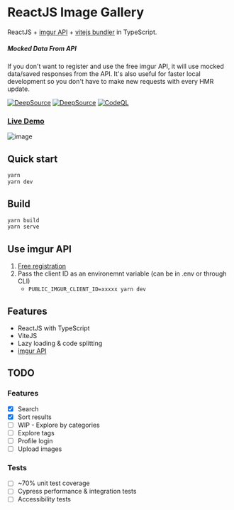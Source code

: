 # ReactJS Image Gallery

ReactJS + [imgur API](https://imgur.com/) + [vitejs bundler](https://github.com/vitejs/vite) in TypeScript.

##### Mocked Data From API

If you don't want to register and use the free imgur API, it will use mocked data/saved responses from the API. It's also useful for faster local development so you don't have to make new requests with every HMR update.

[![DeepSource](https://deepsource.io/gh/NazimHAli/react-image-gallery.svg/?label=active+issues&show_trend=true&token=aO_Hx9m4iDxMopueaxAigoGd)](https://deepsource.io/gh/NazimHAli/react-image-gallery)
[![DeepSource](https://deepsource.io/gh/NazimHAli/react-image-gallery.svg/?label=resolved+issues&show_trend=true&token=aO_Hx9m4iDxMopueaxAigoGd)](https://deepsource.io/gh/NazimHAli/react-image-gallery)
[![CodeQL](https://github.com/NazimHAli/react-image-gallery/actions/workflows/codeql-analysis.yml/badge.svg?branch=master)](https://github.com/NazimHAli/react-image-gallery/actions/workflows/codeql-analysis.yml)

### [Live Demo](https://react-image-gallery-next.vercel.app/)

![image](https://user-images.githubusercontent.com/26750288/136707348-2f777355-4657-47ea-a428-b1f2f77c51eb.png)

## Quick start

```bash
yarn
yarn dev
```

## Build

```bash
yarn build
yarn serve
```

## Use imgur API

1. [Free registration](https://api.imgur.com/oauth2/addclient)
2. Pass the client ID as an environemnt variable (can be in .env or through CLI)
   - `PUBLIC_IMGUR_CLIENT_ID=xxxxx yarn dev`

## Features

- ReactJS with TypeScript
- ViteJS
- Lazy loading & code splitting
- [imgur API](https://api.imgur.com/)

## TODO

### Features

- [x] Search
- [x] Sort results
- [ ] WIP - Explore by categories
- [ ] Explore tags
- [ ] Profile login
- [ ] Upload images

### Tests

- [ ] ~70% unit test coverage
- [ ] Cypress performance & integration tests
- [ ] Accessibility tests
